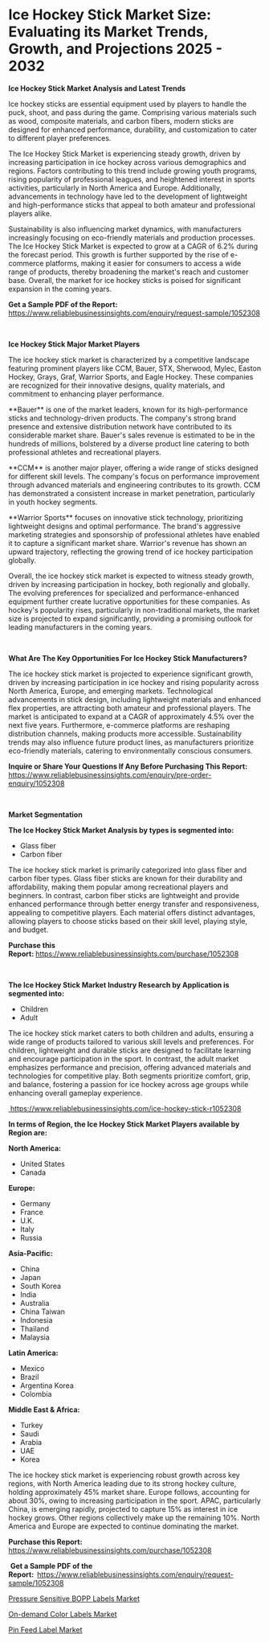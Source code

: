 <p><h1>Ice Hockey Stick Market Size: Evaluating its Market Trends, Growth, and Projections 2025 - 2032</h1></p><p><strong>Ice Hockey Stick Market Analysis and Latest Trends</strong></p>
<p><p>Ice hockey sticks are essential equipment used by players to handle the puck, shoot, and pass during the game. Comprising various materials such as wood, composite materials, and carbon fibers, modern sticks are designed for enhanced performance, durability, and customization to cater to different player preferences.</p><p>The Ice Hockey Stick Market is experiencing steady growth, driven by increasing participation in ice hockey across various demographics and regions. Factors contributing to this trend include growing youth programs, rising popularity of professional leagues, and heightened interest in sports activities, particularly in North America and Europe. Additionally, advancements in technology have led to the development of lightweight and high-performance sticks that appeal to both amateur and professional players alike.</p><p>Sustainability is also influencing market dynamics, with manufacturers increasingly focusing on eco-friendly materials and production processes. The Ice Hockey Stick Market is expected to grow at a CAGR of 6.2% during the forecast period. This growth is further supported by the rise of e-commerce platforms, making it easier for consumers to access a wide range of products, thereby broadening the market's reach and customer base. Overall, the market for ice hockey sticks is poised for significant expansion in the coming years.</p></p>
<p><strong>Get a Sample PDF of the Report:&nbsp;</strong> <a href="https://www.reliablebusinessinsights.com/enquiry/request-sample/1052308?utm_campaign=63&utm_medium=2&utm_source=Github&utm_content=ia&utm_term=10012025&utm_id=ice-hockey-stick">https://www.reliablebusinessinsights.com/enquiry/request-sample/1052308</a></p>
<p>&nbsp;</p>
<p><strong>Ice Hockey Stick Major Market Players</strong></p>
<p><p>The ice hockey stick market is characterized by a competitive landscape featuring prominent players like CCM, Bauer, STX, Sherwood, Mylec, Easton Hockey, Grays, Graf, Warrior Sports, and Eagle Hockey. These companies are recognized for their innovative designs, quality materials, and commitment to enhancing player performance.</p><p>**Bauer** is one of the market leaders, known for its high-performance sticks and technology-driven products. The company's strong brand presence and extensive distribution network have contributed to its considerable market share. Bauer's sales revenue is estimated to be in the hundreds of millions, bolstered by a diverse product line catering to both professional athletes and recreational players.</p><p>**CCM** is another major player, offering a wide range of sticks designed for different skill levels. The company's focus on performance improvement through advanced materials and engineering contributes to its growth. CCM has demonstrated a consistent increase in market penetration, particularly in youth hockey segments.</p><p>**Warrior Sports** focuses on innovative stick technology, prioritizing lightweight designs and optimal performance. The brand's aggressive marketing strategies and sponsorship of professional athletes have enabled it to capture a significant market share. Warrior's revenue has shown an upward trajectory, reflecting the growing trend of ice hockey participation globally.</p><p>Overall, the ice hockey stick market is expected to witness steady growth, driven by increasing participation in hockey, both regionally and globally. The evolving preferences for specialized and performance-enhanced equipment further create lucrative opportunities for these companies. As hockey's popularity rises, particularly in non-traditional markets, the market size is projected to expand significantly, providing a promising outlook for leading manufacturers in the coming years.</p></p>
<p>&nbsp;</p>
<p><strong>What Are The Key Opportunities For Ice Hockey Stick Manufacturers?</strong></p>
<p><p>The ice hockey stick market is projected to experience significant growth, driven by increasing participation in ice hockey and rising popularity across North America, Europe, and emerging markets. Technological advancements in stick design, including lightweight materials and enhanced flex properties, are attracting both amateur and professional players. The market is anticipated to expand at a CAGR of approximately 4.5% over the next five years. Furthermore, e-commerce platforms are reshaping distribution channels, making products more accessible. Sustainability trends may also influence future product lines, as manufacturers prioritize eco-friendly materials, catering to environmentally conscious consumers.</p></p>
<p><strong>Inquire or Share Your Questions If Any Before Purchasing This Report:</strong> <a href="https://www.reliablebusinessinsights.com/enquiry/pre-order-enquiry/1052308?utm_campaign=63&utm_medium=2&utm_source=Github&utm_content=ia&utm_term=10012025&utm_id=ice-hockey-stick">https://www.reliablebusinessinsights.com/enquiry/pre-order-enquiry/1052308</a></p>
<p>&nbsp;</p>
<p><strong>Market Segmentation</strong></p>
<p><strong>The Ice Hockey Stick Market Analysis by types is segmented into:</strong></p>
<p><ul><li>Glass fiber</li><li>Carbon fiber</li></ul></p>
<p><p>The ice hockey stick market is primarily categorized into glass fiber and carbon fiber types. Glass fiber sticks are known for their durability and affordability, making them popular among recreational players and beginners. In contrast, carbon fiber sticks are lightweight and provide enhanced performance through better energy transfer and responsiveness, appealing to competitive players. Each material offers distinct advantages, allowing players to choose sticks based on their skill level, playing style, and budget.</p></p>
<p><strong>Purchase this Report:&nbsp;</strong><a href="https://www.reliablebusinessinsights.com/purchase/1052308?utm_campaign=63&utm_medium=2&utm_source=Github&utm_content=ia&utm_term=10012025&utm_id=ice-hockey-stick">https://www.reliablebusinessinsights.com/purchase/1052308</a></p>
<p>&nbsp;</p>
<p><strong>The Ice Hockey Stick Market Industry Research by Application is segmented into:</strong></p>
<p><ul><li>Children</li><li>Adult</li></ul></p>
<p><p>The ice hockey stick market caters to both children and adults, ensuring a wide range of products tailored to various skill levels and preferences. For children, lightweight and durable sticks are designed to facilitate learning and encourage participation in the sport. In contrast, the adult market emphasizes performance and precision, offering advanced materials and technologies for competitive play. Both segments prioritize comfort, grip, and balance, fostering a passion for ice hockey across age groups while enhancing overall gameplay experience.</p></p>
<p><a href="https://www.reliablebusinessinsights.com/ice-hockey-stick-r1052308?utm_campaign=63&utm_medium=2&utm_source=Github&utm_content=ia&utm_term=10012025&utm_id=ice-hockey-stick">&nbsp;https://www.reliablebusinessinsights.com/ice-hockey-stick-r1052308</a></p>
<p><strong>In terms of Region, the Ice Hockey Stick Market Players available by Region are:</strong></p>
<p>
    <p> <strong> North America: </strong>
        <ul>
            <li>United States</li>
            <li>Canada</li>
        </ul>
        </p> 
    <p> <strong> Europe: </strong>
        <ul>
            <li>Germany</li>
            <li>France</li>
            <li>U.K.</li>
            <li>Italy</li>
            <li>Russia</li>
        </ul>
        </p> 
    <p> <strong> Asia-Pacific: </strong>
        <ul>
            <li>China</li>
            <li>Japan</li>
            <li>South Korea</li>
            <li>India</li>
            <li>Australia</li>
            <li>China Taiwan</li>
            <li>Indonesia</li>
            <li>Thailand</li>
            <li>Malaysia</li>
        </ul>
        </p> 
    <p> <strong> Latin America: </strong>
        <ul>
            <li>Mexico</li>
            <li>Brazil</li>
            <li>Argentina Korea</li>
            <li>Colombia</li>
        </ul>
        </p> 
    <p> <strong> Middle East & Africa: </strong>
        <ul>
            <li>Turkey</li>
            <li>Saudi</li>
            <li>Arabia</li>
            <li>UAE</li>
            <li>Korea</li>
        </ul>
    </p>
    </p>
<p><p>The ice hockey stick market is experiencing robust growth across key regions, with North America leading due to its strong hockey culture, holding approximately 45% market share. Europe follows, accounting for about 30%, owing to increasing participation in the sport. APAC, particularly China, is emerging rapidly, projected to capture 15% as interest in ice hockey grows. Other regions collectively make up the remaining 10%. North America and Europe are expected to continue dominating the market.</p></p>
<p><strong>Purchase this Report: </strong><a href="https://www.reliablebusinessinsights.com/purchase/1052308?utm_campaign=63&utm_medium=2&utm_source=Github&utm_content=ia&utm_term=10012025&utm_id=ice-hockey-stick">https://www.reliablebusinessinsights.com/purchase/1052308</a></p>
<p>&nbsp;<strong>Get a Sample PDF of the Report:&nbsp;&nbsp;</strong><a href="https://www.reliablebusinessinsights.com/enquiry/request-sample/1052308?utm_campaign=63&utm_medium=2&utm_source=Github&utm_content=ia&utm_term=10012025&utm_id=ice-hockey-stick">https://www.reliablebusinessinsights.com/enquiry/request-sample/1052308</a></p>
<p><strong></strong></p>
<p><p><a href="https://github.com/danikabiele541/Market-Research-Report-List-1/blob/main/pressure-sensitive-bopp-labels-market.md?utm_campaign=63&utm_medium=2&utm_source=Github&utm_content=ia&utm_term=10012025&utm_id=ice-hockey-stick">Pressure Sensitive BOPP Labels Market</a></p><p><a href="https://github.com/jamastodola515/Market-Research-Report-List-1/blob/main/on-demand-color-labels-market.md?utm_campaign=63&utm_medium=2&utm_source=Github&utm_content=ia&utm_term=10012025&utm_id=ice-hockey-stick">On-demand Color Labels Market</a></p><p><a href="https://github.com/organophelia8282/Market-Research-Report-List-1/blob/main/pin-feed-label-market.md?utm_campaign=63&utm_medium=2&utm_source=Github&utm_content=ia&utm_term=10012025&utm_id=ice-hockey-stick">Pin Feed Label Market</a></p></p>